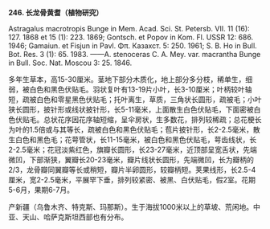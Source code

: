 **246. 长龙骨黄耆（植物研究）**

Astragalus macrotropis Bunge in Mem. Acad. Sci. St. Petersb. VII. 11 (16): 127. 1868 et 15 (1): 223. 1869; Gontsch. et Popov in Kom. Fl. USSR 12: 686. 1946; Gamaiun. et Fisjun in Pavl. Φπ. Казахст. 5: 250. 1961; S. B. Ho in Bull. Bot. Res. 3 (1): 65. 1983. ——A. stenoceras C. A. Mey. var. macrantha Bunge in Bull. Soc. Nat. Moscou 3: 25. 1846.

多年生草本，高15-30厘米。茎地下部分木质化，地上部分多分枝，稀单生，细弱，被白色和黑色伏贴毛。羽状复叶有13-19片小叶，长3-10厘米；叶柄较叶轴短，疏被白色和零星黑色伏贴毛；托叶离生，草质，三角状长圆形，疏被毛；小叶狭长圆形，披针形或线状披针形，长5-11毫米，上面散生白色伏贴毛，下面密被白色伏贴毛。总状花序因花序轴短缩，呈伞房状，生多数花，排列较稀疏；总花梗长为叶的1.5倍或与其等长，疏被白色和黑色伏贴毛；苞片披针形，长2-2.5毫米，散生白色和黑色毛；花萼管状，长11-15毫米，被白色和黑色伏贴毛，萼齿线状，长2-2.5毫米；花冠淡紫红色，旗瓣长圆形，长23-27毫米，近顶部呈宽舌状，先端微凹，下部渐狭，翼瓣长20-23毫米，瓣片线状长圆形，先端微凹，长为瓣柄的2/3，龙骨瓣同翼瓣等长或稍短，瓣片半卵圆形，较瓣柄短。荚果线形，长2.5-4厘米，宽2-2.5毫米，平展罕下垂，排列较紧密、被黑、白伏贴毛，假2室。花期5-6月，果期6-7月。

产新疆（乌鲁木齐、特克斯、玛那斯）。生于海拔1000米以上的草坡、荒闲地。中亚、天山、哈萨克斯坦西部也有分布。
